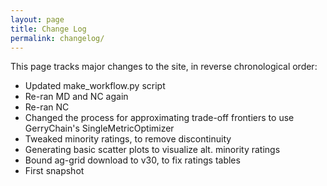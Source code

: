 ```yaml
---
layout: page
title: Change Log
permalink: changelog/
---
```


This page tracks major changes to the site, in reverse chronological order:

- Updated make_workflow.py script
- Re-ran MD and NC again 
- Re-ran NC
- Changed the process for approximating trade-off frontiers to use GerryChain's SingleMetricOptimizer
- Tweaked minority ratings, to remove discontinuity
- Generating basic scatter plots to visualize alt. minority ratings
- Bound ag-grid download to v30, to fix ratings tables
- First snapshot